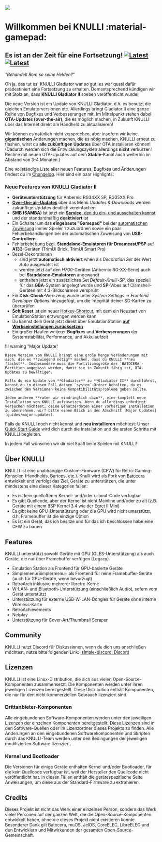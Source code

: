 <div class="preview-container">
  <img class="off-glb" src="/_inc/images/knulli-header-gladiator-ii.png"/>
</div>

# Willkommen bei KNULLI :material-gamepad:

## Es ist an der Zeit für eine Fortsetzung! [![Latest](https://img.shields.io/github/release/knulli-cfw/distribution.svg?labelColor=111111&color=5998FF&label=Latest&style=flat#only-light)](https://github.com/knulli-cfw/distribution/releases/latest)[![Latest](https://img.shields.io/github/release/knulli-cfw/distribution.svg?labelColor=dddddd&color=5998FF&label=Latest&style=flat#only-dark)](https://github.com/knulli-cfw/distribution/releases/latest)

*"Behandelt Rom so seine Helden?"*

Oh ja, das tut es! KNULLI Gladiator war *so* gut, es war quasi dafür prädestiniert eine Fortsetzung zu erhalten. Dementsprechend kündigen wir mit Stolz an, dass **KNULLI Gladiator II** soeben veröffentlicht wurde!

Die neue Version ist ein Update von KNULLI Gladiator, d.h. es benutzt die gleichen Emulatorversionen etc. Allerdings bringt Gladiator II eine ganze Reihe von Bugfixes und Verbesserungen mit. Im Mittelpunkt stehen dabei **OTA-Updates (over-the-air)**, die es möglich machen, in Zukunft KNULLI über das Internet direkt am Handheld zu aktualisieren!

Wir können es natürlich nicht versprechen, aber insofern wir keine **gigantischen** Änderungen machen, die es nötig machen, KNULLI erneut zu flashen, wirst du **alle zukünftigen Updates** über OTA installieren können! (Dadurch werden sich die Entwicklungszyklen allerdings **nicht** verkürzen! Rechne mit neuen OTA-Updates auf dem **Stable**-Kanal auch weiterhin im Abstand von 3-4 Monaten.)

Eine vollständige Liste aller neuen Features, Bugfixes und Änderungen findest du im [Changelog](https://github.com/knulli-cfw/distribution/blob/knulli-main/knulli-Changelog.md). Hier sind ein paar Highlights:

### Neue Features von KNULLI Gladiator II

- **Geräteunterstützung** für Anbernic RG34XX SP, RG35XX Pro
- **[Over-the-air-Updates](play/update)** über das Menü *Updates & Downloads* werden zukünftige Updates deutlich vereinfachen
- **SMB (SAMBA)** ist jetzt ein [**Service**, den du ein- und ausschalten kannst](play/add-games/network-transfer) und der standardmäßig **deaktiviert** ist
- Ein Schalter um das **eingebaute "Gamepad"** bei der [automatischen Zuweisung](configure/controls) immer Spieler 1 zuzuordnen sowie ein paar Fehlerbehandlungen bei der automatischen Zuweisung von **USB-Controllern**
- Fehlerbehebung bzgl. **Standalone-Emulatoren für Dreamcast/PSP** auf **A133**-Geräten (TrimUI Brick, TrimUI Smart Pro)
- Bezel-Dekorationen
    - sind jetzt **automatisch aktiviert** when als *Decoration Set* der Wert *Auto* ausgewählt ist
    - werden jetzt auf den *H700*-Geräten (Anbernic RG-XX-Serie) auch bei **Standalone-Emulatoren** angewandt
    - enthalten jetzt ein zusätzliches Set *Default-Knulli-SP*, das speziell für das **GBA**-System angelegt wurde und **SP**-Vibes auf Clamshell-Geräten mit 4:3-Bildschirmen versprüht
- Ein **Disk-Check**-Werkzeug wurde unter *System Settings* → *Frontend Developer Options* hinzugefügt, um die Integrität deiner SD-Karten zu überprüfen
- **Soft Reset** ist ein neuer [Hotkey-Shortcut](play/hotkey-shortcuts), mit dem ein Neustart von EmulationStation erzwungen werden kann
- Du kannst dein Gerät jetzt direkt über EmulationStation **[auf Werkseinstellungen zurücksetzen](configure/reset-to-factory-settings)**
- Ein großer Haufen weiterer **Bugfixes** und **Verbesserungen** der Systemstabilität, Performance, und Akkulaufzeit

!!! warning "Major Update"

    Diese Version von KNULLI bringt eine große Menge Veränderungen mit sich, die es **zwingend nötig** machen, dass du KNULLI **neu flashst**. Insbesondere muss die Partitionsgröße der `BATOCERA`-Partition angepasst werden, damit sie in Zukunft fähig ist, OTA-Updates zu bewältigen.

    Falls du ein Update von **Gladiator** zu **Gladiator II** durchführst, kannst du in diesem Fall deinen `system`-Ordner behalten, da es zwischen den Versionen keine Kompatibilitätsprobleme geben sollte.

    Jedem anderen **raten wir eindringlich dazu**, eine komplett neue Installation von KNULLI aufzusetzen. Wenn du allerdings unbedingt versuchen möchtest, deine Benutzerdaten einer vorherigen Installation zu übernehmen, wirf bitte einen Blick in den Abschnitt [Major Updates](guides/major-updates).

Falls du KNULLI noch nicht kennst und **neu installieren** möchtest: Unser [Quick Start Guide](play/quick-start) wird dich durch die Installation und die ersten Schritte mit KNULLI begleiten.

In jedem Fall wünschen wir dir viel Spaß beim Spielen mit KNULLI!

## Über KNULLI

KNULLI ist eine unabhängige Custom-Firmware (CFW) für Retro-Gaming-Konsolen (Handhelds, Bartops, etc.). Knulli wird als Fork von [Batocera](https://batocera.org) entwickelt und verfolgt das Ziel, Geräte zu unterstützen, die unter mindestens eine dieser Kategorien fallen:

-   Es ist kein quelloffener Kernel- und/oder u-boot-Code verfügbar
-   Es gibt Quellcode, aber der Kernel ist nicht Mainline und/oder zu alt (z.B. Geräte mit einem BSP Kernel 3.4 wie der Egret II Mini)
-   Es gibt keine GPU-Unterstützung oder die GPU wird nicht unterstützt, d.h. Framebuffer ist die einzige Option
-   Es ist ein Gerät, das ich besitze und für das ich beschlossen habe eine CFW zu bauen

## Features

KNULLI unterstützt sowohl Geräte mit GPU (GLES-Unterstützung) als auch Geräte, die nur über Framebuffer verfügen (Legacy).

-   Emulation Station als Frontend für GPU-basierte Geräte
-   Simplemenu/Simplermenu+ als Frontend für reine Framebuffer-Geräte (auch für GPU-Geräte, wenn bevorzugt)
-   RetroArch inklusive mehrerer libretro-Kerne
-   W-LAN- und Bluetooth-Unterstützung (einschließlich Audio), sofern vom Gerät unterstützt
-   Unterstützung für externe USB-W-LAN-Dongles für Geräte ohne interne Wireless-Karte
-   RetroAchievements
-   Netplay
-   Unterstützung für Cover-Art/Thumbnail Scraper

## Community

KNULLI nutzt Discord für Diskussionen, wenn du dich uns anschließen möchtest, nutze bitte folgenden Link: [:simple-discord: Discord](https://discord.gg/HXPS3DAeeB)

## Lizenzen

KNULLI ist eine Linux-Distribution, die sich aus vielen Open-Source-Komponenten zusammensetzt. Die Komponenten werden unter ihren jeweiligen Lizenzen bereitgestellt. Diese Distribution enthält Komponenten, die nur für den nicht-kommerziellen Gebrauch lizenziert sind.

### Drittanbieter-Komponenten

Alle eingebundenen Software-Komponenten werden unter den jeweiligen Lizenzen der einzelnen Komponenten bereitgestellt. Diese Lizenzen sind in den Software-Quellen oder im Lizenzordner dieses Projekts zu finden. Alle Änderungen an den eingebundenen Softwarekomponenten und Skripten durch das KNULLI-Team werden unter den Bedingungen der jeweiligen modifizierten Software lizenziert.

### Kernel und Bootloader

Die Versionen für einige Geräte enthalten Kernel und/oder Bootloader, für die kein Quellcode verfügbar ist, weil der Hersteller den Quellcode nicht veröffentlicht hat. In diesen Fällen enthält die gerätespezifische Seite Anweisungen, um diese aus der Standard-Firmware zu extrahieren.

## Credits

Dieses Projekt ist nicht das Werk einer einzelnen Person, sondern das Werk vieler Personen auf der ganzen Welt, die die Open-Source-Komponenten entwickelt haben, ohne die dieses Projekt nicht existieren könnte. Besonderer Dank gilt Batocera, muOS, JelOS, CoreELEC, LibreELEC und den Entwicklern und Mitwirkenden der gesamten Open-Source-Gemeinschaft.
